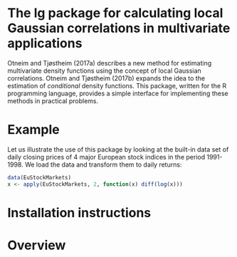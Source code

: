 
<!-- README.md is generated from README.Rmd. Please edit that file -->
The lg package for calculating local Gaussian correlations in multivariate applications
=======================================================================================

Otneim and Tjøstheim (2017a) describes a new method for estimating multivariate density functions using the concept of local Gaussian correlations. Otneim and Tjøstheim (2017b) expands the idea to the estimation of *conditional* density functions. This package, written for the R programming language, provides a simple interface for implementing these methods in practical problems.

Example
=======

Let us illustrate the use of this package by looking at the built-in data set of daily closing prices of 4 major European stock indices in the period 1991-1998. We load the data and transform them to daily returns:

``` r
data(EuStockMarkets)
x <- apply(EuStockMarkets, 2, function(x) diff(log(x)))
```

Installation instructions
=========================

Overview
========
